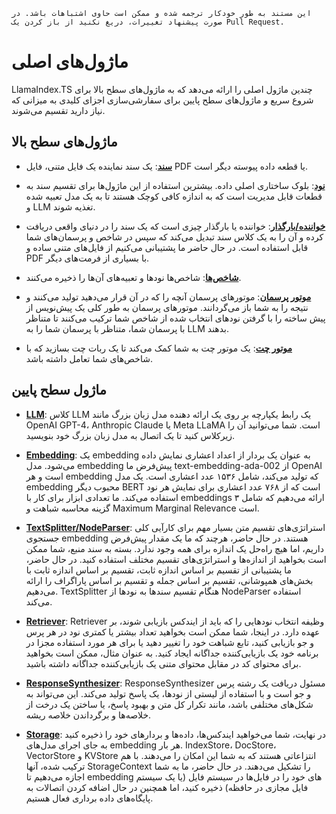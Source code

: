 `این مستند به طور خودکار ترجمه شده و ممکن است حاوی اشتباهات باشد. در صورت پیشنهاد تغییرات، دریغ نکنید از باز کردن یک Pull Request.`

# ماژول‌های اصلی

LlamaIndex.TS چندین ماژول اصلی را ارائه می‌دهد که به ماژول‌های سطح بالا برای شروع سریع و ماژول‌های سطح پایین برای سفارشی‌سازی اجزای کلیدی به میزانی که نیاز دارید تقسیم می‌شوند.

## ماژول‌های سطح بالا

- [**سند**](./high_level/documents_and_nodes.md): یک سند نماینده یک فایل متنی، فایل PDF یا قطعه داده پیوسته دیگر است.

- [**نود**](./high_level/documents_and_nodes.md): بلوک ساختاری اصلی داده. بیشترین استفاده از این ماژول‌ها برای تقسیم سند به قطعات قابل مدیریت است که به اندازه کافی کوچک هستند تا به یک مدل تعبیه شده و LLM تغذیه شوند.

- [**خواننده/بارگذار**](./high_level/data_loader.md): خواننده یا بارگذار چیزی است که یک سند را در دنیای واقعی دریافت کرده و آن را به یک کلاس سند تبدیل می‌کند که سپس در شاخص و پرسمان‌های شما قابل استفاده است. در حال حاضر ما پشتیبانی می‌کنیم از فایل‌های متنی ساده و PDF با بسیاری از فرمت‌های دیگر.

- [**شاخص‌ها**](./high_level/data_index.md): شاخص‌ها نودها و تعبیه‌های آن‌ها را ذخیره می‌کنند.

- [**موتور پرسمان**](./high_level/query_engine.md): موتورهای پرسمان آنچه را که در آن قرار می‌دهید تولید می‌کنند و نتیجه را به شما باز می‌گردانند. موتورهای پرسمان به طور کلی یک پیش‌نویس از پیش ساخته را با گرفتن نودهای انتخاب شده از شاخص شما ترکیب می‌کنند تا متناظر با پرسمان شما، متناظر با پرسمان شما را به LLM بدهند.

- [**موتور چت**](./high_level/chat_engine.md): یک موتور چت به شما کمک می‌کند تا یک ربات چت بسازید که با شاخص‌های شما تعامل داشته باشد.

## ماژول سطح پایین

- [**LLM**](./low_level/llm.md): کلاس LLM یک رابط یکپارچه بر روی یک ارائه دهنده مدل زبان بزرگ مانند OpenAI GPT-4، Anthropic Claude یا Meta LLaMA است. شما می‌توانید آن را زیرکلاس کنید تا یک اتصال به مدل زبان بزرگ خود بنویسید.

- [**Embedding**](./low_level/embedding.md): یک embedding به عنوان یک بردار از اعداد اعشاری نمایش داده می‌شود. مدل embedding پیش‌فرض ما text-embedding-ada-002 از OpenAI است و هر embedding که تولید می‌کند، شامل ۱۵۳۶ عدد اعشاری است. یک مدل embedding محبوب دیگر BERT است که از ۷۶۸ عدد اعشاری برای نمایش هر نود استفاده می‌کند. ما تعدادی ابزار برای کار با embeddings ارائه می‌دهیم که شامل ۳ گزینه محاسبه شباهت و Maximum Marginal Relevance است.

- [**TextSplitter/NodeParser**](./low_level/node_parser.md): استراتژی‌های تقسیم متن بسیار مهم برای کارآیی کلی جستجوی embedding هستند. در حال حاضر، هرچند که ما یک مقدار پیش‌فرض داریم، اما هیچ راه‌حل یک اندازه برای همه وجود ندارد. بسته به سند منبع، شما ممکن است بخواهید از اندازه‌ها و استراتژی‌های تقسیم مختلف استفاده کنید. در حال حاضر، ما پشتیبانی از تقسیم بر اساس اندازه ثابت، تقسیم بر اساس اندازه ثابت با بخش‌های همپوشانی، تقسیم بر اساس جمله و تقسیم بر اساس پاراگراف را ارائه می‌دهیم. TextSplitter هنگام تقسیم سند‌ها به نودها از NodeParser استفاده می‌کند.

- [**Retriever**](./low_level/retriever.md): Retriever وظیفه انتخاب نودهایی را که باید از ایندکس بازیابی شوند، بر عهده دارد. در اینجا، شما ممکن است بخواهید تعداد بیشتر یا کمتری نود در هر پرس و جو بازیابی کنید، تابع شباهت خود را تغییر دهید یا برای هر مورد استفاده مجزا در برنامه خود یک بازیابی‌کننده جداگانه ایجاد کنید. به عنوان مثال، ممکن است بخواهید برای محتوای کد در مقابل محتوای متنی یک بازیابی‌کننده جداگانه داشته باشید.

- [**ResponseSynthesizer**](./low_level/response_synthesizer.md): ResponseSynthesizer مسئول دریافت یک رشته پرس و جو است و با استفاده از لیستی از نودها، یک پاسخ تولید می‌کند. این می‌تواند به شکل‌های مختلفی باشد، مانند تکرار کل متن و بهبود پاسخ، یا ساختن یک درخت از خلاصه‌ها و برگرداندن خلاصه ریشه.

- [**Storage**](./low_level/storage.md): در نهایت، شما می‌خواهید ایندکس‌ها، داده‌ها و بردارهای خود را ذخیره کنید به جای اجرای مدل‌های embedding هر بار. IndexStore، DocStore، VectorStore و KVStore انتزاعاتی هستند که به شما این امکان را می‌دهند. با هم ترکیب شده، آنها StorageContext را تشکیل می‌دهند. در حال حاضر، ما به شما اجازه می‌دهیم تا embedding های خود را در فایل‌ها در سیستم فایل (یا یک سیستم فایل مجازی در حافظه) ذخیره کنید، اما همچنین در حال اضافه کردن اتصالات به پایگاه‌های داده برداری فعال هستیم.
